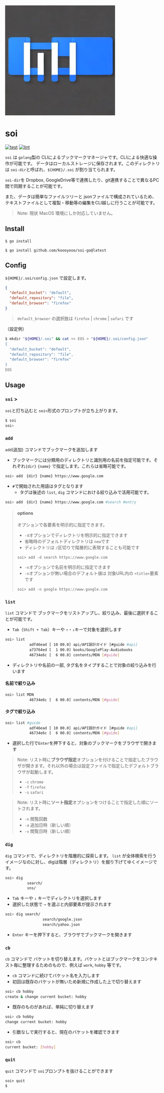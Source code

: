 
![soi](./soi.jpg)

# soi
[![test](https://github.com/koooyooo/soi-go/actions/workflows/test.yaml/badge.svg)](https://github.com/koooyooo/soi-go/actions/workflows/test.yaml)
[![lint](https://github.com/koooyooo/soi-go/actions/workflows/lint.yaml/badge.svg)](https://github.com/koooyooo/soi-go/actions/workflows/lint.yaml)


`soi` は `golang`製の CLIによるブックマークマネージャです。CLIによる快適な操作が可能です。
データはローカルストレージに保存されます。このディレクトリは `soi-dir`と呼ばれ、`${HOME}/.soi` が割り当てられます。

`soi-dir`を Dropbox, GoogleDrive等で連携したり、git連携することで異なるPC間で同期することが可能です。

また、データは簡単なファイルツリーと jsonファイルで構成されているため、テキストファイルとして複製・移動等の編集をCLI越しに行うことが可能です。

> Note: 現状 MacOS 環境にしか対応していません。

## Install
`$ go install` 
```
$ go install github.com/koooyooo/soi-go@latest
```

## Config
`${HOME}/.soi/config.json` で設定します。
```json
{
  "default_bucket": "default",
  "default_repository": "file",
  "default_browser": "firefox"
}
```
> `default_browser` の選択肢は `firefox` | `chrome` | `safari` です

（設定例）
```bash
$ mkdir "${HOME}/.soi" && cat << EOS > "${HOME}/.soi/config.json"
{
  "default_bucket": "default",
  "default_repository": "file",
  "default_browser": "firefox"
}
EOS
```

## Usage
### `soi` >
`soi`と打ち込むと `soi>`形式のプロンプトが立ち上がります。
```bash
$ soi
soi> 
```

### `add`
`add`(追加) コマンドでブックマークを追加します
- ブックマークには分類用のディレクトリと識別用の名前を指定可能です。それぞれ`{dir}` `{name}` で指定します。これらは省略可能です。
```bash
soi> add　{dir} {name} https://www.google.com
```

- `#`で開始された用語はタグとなります
  - タグは後述の `list`, `dig` コマンドにおける絞り込みで活用可能です。
```bash
soi> add　{dir} {name} https://www.google.com #search #entry
```

> #### options
> オプションで各要素を明示的に指定できます。
> 
> - `-d`オプションでディレクトリを明示的に指定できます
> - 省略時のデフォルトディレクトリは `new`です
> - ディレクトリは `/`区切りで階層的に表現することも可能です
> ```
> soi> add -d search https://www.google.com
> ```
> 
> - `-n`オプションで名前を明示的に指定できます
> - `-n`オプションが無い場合のデフォルト値は 対象URL内の `<title>`要素です
> ```
> soi> add -n google https://www.google.com
> ```


### `list`
`list` コマンドで ブックマークをリストアップし、絞り込み、最後に選択することが可能です。

- `Tab`（`Shift + Tab`）キーや `↑`・`↓`キーで対象を選択します
```bash
soi> list 
           adf46ead [ 10 00.0] api/API設計ガイド [#guide #api]                               
           a73764ed [  1 00.0] books/GooglePlay-Audiobooks                      
           46734e6c [  6 00.0] contents/MDN [#guide]                                    
```

- ディレクトリや名前の一部, タグ名をタイプすることで対象の絞り込みを行います

#### 名前で絞り込み
```bash
soi> list MDN
           46734e6c [  6 00.0] contents/MDN [#guide]                                    
```

#### タグで絞り込み
```bash
soi> list #guide
           adf46ead [ 10 00.0] api/API設計ガイド [#guide #api]                               
           46734e6c [  6 00.0] contents/MDN [#guide]                                    
```

- 選択した行で`Enter`を押下すると、対象のブックマークをブラウザで開きます

> Note: リスト時に**ブラウザ指定**オプションを付けることで指定したブラウザが開きます。それ以外の場合は設定ファイルで指定したデフォルトブラウザが起動します。
> - `-c` `chrome`
> - `-f` `firefox`
> - `-s` `safari`

> Note: リスト時に**ソート指定**オプションをつけることで指定した順にソートされます。
> - `-n` 閲覧回数
> - `-a` 追加日時（新しい順）
> - `-v` 閲覧日時（新しい順）

### `dig`
`dig` コマンドで、ディレクトリを階層的に探索します。
`list` が全体検索を行うイメージなのに対し、digは階層（ディレクトリ）を掘り下げてゆくイメージです。

```bash
soi> dig
          search/
          sns/
```
- `Tab` キーや `↓` キーでディレクトリを選択します
- 選択した状態で `→` を選ぶと内部要素が提示されます

```bash
soi> dig search/
                 search/google.json
                 search/yahoo.json
``` 
- `Enter` キーを押下すると、ブラウザでブックマークを開きます

### `cb`
`cb` コマンドで バケットを切り替えます。バケットとはブックマークをコンテキスト毎に整理するためのもので、例えば `work`, `hobby` 等です。
- `cb` コマンドに続けてバケット名を入力します
- 初回は既存のバケットが無いため新規に作成した上で切り替えます
```bash
soi> cb hobby
create & change current bucket: hobby
```
- 既存のものがあれば、単純に切り替えます
```bash
soi> cb hobby
change current bucket: hobby
```
- 引数なしで実行すると、現在のバケットを確認できます
```bash
soi> cb
current bucket: [hobby]
```
### `quit`
`quit` コマンドで `soi`プロンプトを抜けることができます

```
soi> quit
$
```

